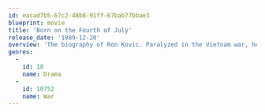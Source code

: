 ```yaml
---
id: eacad7b5-67c2-48b8-91ff-67bab77bbae3
blueprint: movie
title: 'Born on the Fourth of July'
release_date: '1989-12-20'
overview: 'The biography of Ron Kovic. Paralyzed in the Vietnam war, he becomes an anti-war and pro-human rights political activist after feeling betrayed by the country he fought for.'
genres:
  -
    id: 18
    name: Drama
  -
    id: 10752
    name: War
---
```

